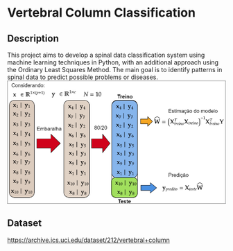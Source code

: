 # Vertebral Column Classification


## Description


This project aims to develop a spinal data classification system using machine learning techniques in Python, with an additional approach using the Ordinary Least Squares Method. The main goal is to identify patterns in spinal data to predict possible problems or diseases.
![Method](./method.png)


## Dataset
  https://archive.ics.uci.edu/dataset/212/vertebral+column
